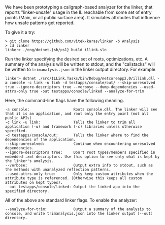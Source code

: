 We have been prototyping a callgraph-based analyzer for the linker, that reports "linker-unsafe" usage in the IL reachable from some set of entry points (Main, or all public surface area). It simulates attributes that influence how unsafe patterns get reported.

To give it a try:
```
> git clone https://github.com/vitek-karas/linker -b Analysis
> cd linker
linker> ./eng/dotnet.{sh/ps1} build illink.sln
```

Run the linker specifying the desired set of roots, optimizations, etc. A summary of the analysis will be written to stdout, and the "callstacks" will be written to `trimanalysis.json` in the linker output directory.
For example: 

```
linker> dotnet ./src/ILLink.Tasks/bin/Debug/netcoreapp2.0/illink.dll -a console -c link -u link -d testapps/console/out/ --skip-unresolved true --ignore-descriptors true --verbose --dump-dependencies --used-attrs-only true -out testapps/console/linked --analyze-for-trim
```

Here, the command-line flags have the following meaning.
```
-a console:                    Roots console.dll. The linker will see that it is an application, and root only the entry point (not all public APIs)
-c link -u link:               Tells the linker to trim all application (-u) and framework (-c) libraries unless otherwise specified.
-d testapps/console/out:       Tells the linker where to find the dependencies of the application.
--skip-unresolved:             Continue when encountering unresolved dependencies.
--ignore-descriptors true:     Don't root types/members specified in embedded .xml descriptors. Use this option to see only what is kept by the linker's analysis.
--verbose:                     Output extra info to stdout, such as the methods with unanalyzed reflection patterns.
--used-attrs-only true:        Only keep custom attributes when the attribute type is referenced. (Otherwise this keeps all custom attributes on kept types).
--out testapps/console/linked: Output the linked app into the specified directory.
```
All of the above are standard linker flags. To enable the analyzer:
```
--analyze-for-trim:            Output a summary of the analysis to console, and write trimanalysis.json into the linker output (--out) directory.
```
